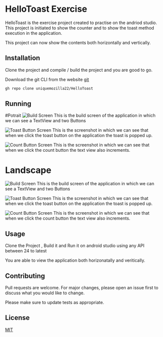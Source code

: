 # HelloToast Exercise

HelloToast is the exercise project created to practise on the andriod studio.
This project is initiated to show the counter and to show the toast method execution in the application.

This project can now show the contents both horizontally and vertically.

## Installation

Clone the project and compile / build the project and you are good to go.

Download the git CLI from the website [git](https://git-scm.com/downloads)

```bash
gh repo clone uniquemozilla22/HelloToast
```

## Running

#Potrait
![Build Screen](./screenshot/screen.png)
This is the build screen of the application in which we can see a TextView and two Buttons

![Toast Button Screen](./screenshot/toast.png)
 This is the screenshot in which we can see that when we click the toast button on the application the toast is popped up.

![Count Button Screen](./screenshot/count.png)
This is the screenshot in which we can see that when we click the count button the text view also increments.

# Landscape
![Build Screen](./screenshot/screen_land.png)
This is the build screen of the application in which we can see a TextView and two Buttons

![Toast Button Screen](./screenshot/screen_toast.png)
 This is the screenshot in which we can see that when we click the toast button on the application the toast is popped up.

![Count Button Screen](./screenshot/screen_count.png)
This is the screenshot in which we can see that when we click the count button the text view also increments.

## Usage

Clone the Project , Build it and Run it on android studio using any API between 24 to latest

You are able to view the application both horizonatally and veritically.

## Contributing
Pull requests are welcome. For major changes, please open an issue first to discuss what you would like to change.

Please make sure to update tests as appropriate.

## License
[MIT](https://choosealicense.com/licenses/mit/)
